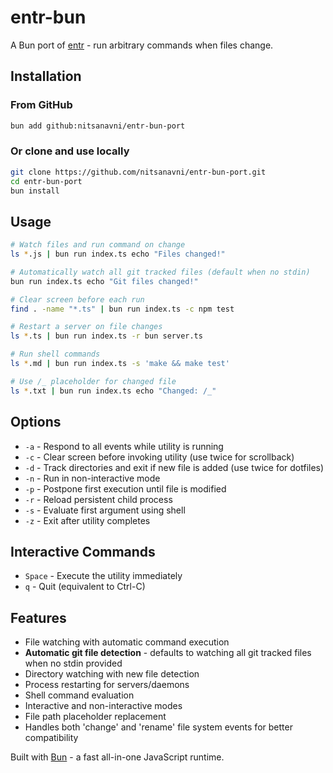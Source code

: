 # entr-bun

A Bun port of [entr](https://eradman.com/entrproject/) - run arbitrary commands when files change.

## Installation

### From GitHub
```bash
bun add github:nitsanavni/entr-bun-port
```

### Or clone and use locally
```bash
git clone https://github.com/nitsanavni/entr-bun-port.git
cd entr-bun-port
bun install
```

## Usage

```bash
# Watch files and run command on change
ls *.js | bun run index.ts echo "Files changed!"

# Automatically watch all git tracked files (default when no stdin)
bun run index.ts echo "Git files changed!"

# Clear screen before each run
find . -name "*.ts" | bun run index.ts -c npm test

# Restart a server on file changes
ls *.ts | bun run index.ts -r bun server.ts

# Run shell commands
ls *.md | bun run index.ts -s 'make && make test'

# Use /_ placeholder for changed file
ls *.txt | bun run index.ts echo "Changed: /_"
```

## Options

- `-a` - Respond to all events while utility is running
- `-c` - Clear screen before invoking utility (use twice for scrollback)
- `-d` - Track directories and exit if new file is added (use twice for dotfiles)
- `-n` - Run in non-interactive mode
- `-p` - Postpone first execution until file is modified
- `-r` - Reload persistent child process
- `-s` - Evaluate first argument using shell
- `-z` - Exit after utility completes

## Interactive Commands

- `Space` - Execute the utility immediately
- `q` - Quit (equivalent to Ctrl-C)

## Features

- File watching with automatic command execution
- **Automatic git file detection** - defaults to watching all git tracked files when no stdin provided
- Directory watching with new file detection
- Process restarting for servers/daemons
- Shell command evaluation
- Interactive and non-interactive modes
- File path placeholder replacement
- Handles both 'change' and 'rename' file system events for better compatibility

Built with [Bun](https://bun.sh) - a fast all-in-one JavaScript runtime.
